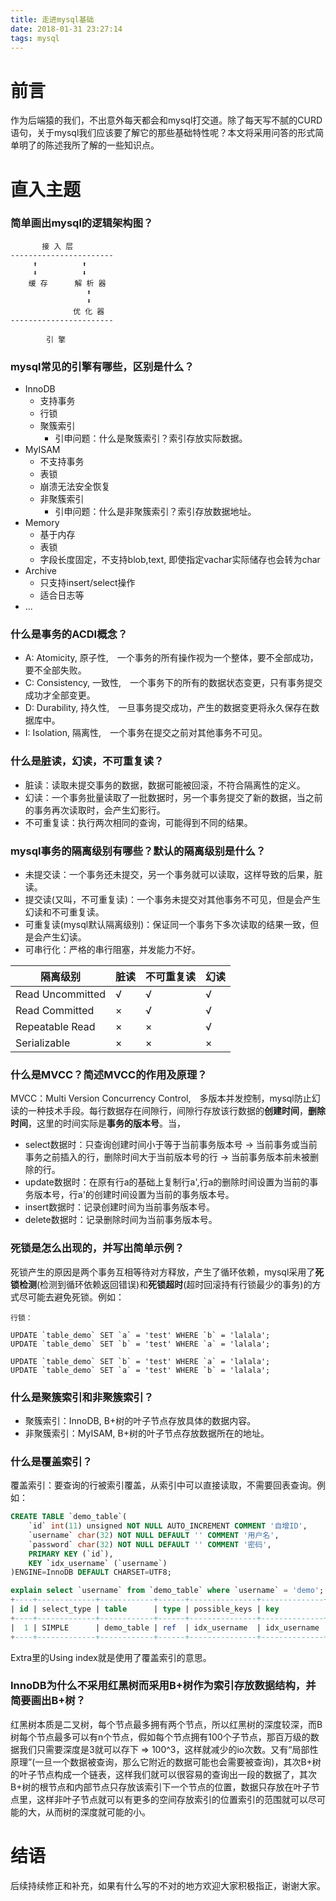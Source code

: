 ```yaml
---
title: 走进mysql基础
date: 2018-01-31 23:27:14
tags: mysql
---
```


# 前言

作为后端猿的我们，不出意外每天都会和mysql打交道。除了每天写不腻的CURD语句，关于mysql我们应该要了解它的那些基础特性呢？本文将采用问答的形式简单明了的陈述我所了解的一些知识点。

# 直入主题

### 简单画出mysql的逻辑架构图？

```
       接 入 层
-----------------------
     ⬆          ⬆      
     ⬇          ⬇    
    缓 存      解 析 器
                 ⬆      
                 ⬇
              优 化 器 
-----------------------

        引 擎

```

### mysql常见的引擎有哪些，区别是什么？

- InnoDB
    + 支持事务
    + 行锁
    + 聚簇索引
        * 引申问题：什么是聚簇索引？索引存放实际数据。
- MyISAM
    + 不支持事务
    + 表锁
    + 崩溃无法安全恢复
    + 非聚簇索引
        * 引申问题：什么是非聚簇索引？索引存放数据地址。
- Memory
    + 基于内存
    + 表锁
    + 字段长度固定，不支持blob,text, 即使指定vachar实际储存也会转为char
- Archive
    + 只支持insert/select操作
    + 适合日志等
- ...

### 什么是事务的ACDI概念？

- A: Atomicity, 原子性,　一个事务的所有操作视为一个整体，要不全部成功，要不全部失败。
- C: Consistency, 一致性,　一个事务下的所有的数据状态变更，只有事务提交成功才全部变更。
- D: Durability, 持久性,　一旦事务提交成功，产生的数据变更将永久保存在数据库中。
- I: Isolation, 隔离性,　一个事务在提交之前对其他事务不可见。

### 什么是脏读，幻读，不可重复读？

- 脏读：读取未提交事务的数据，数据可能被回滚，不符合隔离性的定义。
- 幻读：一个事务批量读取了一批数据时，另一个事务提交了新的数据，当之前的事务再次读取时，会产生幻影行。
- 不可重复读：执行两次相同的查询，可能得到不同的结果。

### mysql事务的隔离级别有哪些？默认的隔离级别是什么？

- 未提交读：一个事务还未提交，另一个事务就可以读取，这样导致的后果，脏读。
- 提交读(又叫，不可重复读)：一个事务未提交对其他事务不可见，但是会产生幻读和不可重复读。
- 可重复读(mysql默认隔离级别)：保证同一个事务下多次读取的结果一致，但是会产生幻读。
- 可串行化：严格的串行阻塞，并发能力不好。

| 隔离级别 | 脏读 | 不可重复读 | 幻读 |
| --- | --- | --- | --- |
| Read Uncommitted | √ | √  | √ |
| Read Committed | × | √ | √ |
| Repeatable Read | × | × | √ |
| Serializable | × | × | × |

### 什么是MVCC？简述MVCC的作用及原理？

MVCC：Multi Version Concurrency Control,　多版本并发控制，mysql防止幻读的一种技术手段。每行数据存在间隙行，间隙行存放该行数据的**创建时间**，**删除时间**，这里的时间实际是**事务的版本号**。当，

- select数据时：只查询创建时间小于等于当前事务版本号 -> 当前事务或当前事务之前插入的行，删除时间大于当前版本号的行 -> 当前事务版本前未被删除的行。
- update数据时：在原有行a的基础上复制行a',行a的删除时间设置为当前的事务版本号，行a'的创建时间设置为当前的事务版本号。
- insert数据时：记录创建时间为当前事务版本号。
- delete数据时：记录删除时间为当前事务版本号。

### 死锁是怎么出现的，并写出简单示例？

死锁产生的原因是两个事务互相等待对方释放，产生了循环依赖，mysql采用了**死锁检测**(检测到循环依赖返回错误)和**死锁超时**(超时回滚持有行锁最少的事务)的方式尽可能去避免死锁。例如：

```
行锁：

UPDATE `table_demo` SET `a` = 'test' WHERE `b` = 'lalala';
UPDATE `table_demo` SET `b` = 'test' WHERE `a` = 'lalala';

UPDATE `table_demo` SET `b` = 'test' WHERE `a` = 'lalala';
UPDATE `table_demo` SET `a` = 'test' WHERE `b` = 'lalala';
```

### 什么是聚簇索引和非聚簇索引？

- 聚簇索引：InnoDB, B+树的叶子节点存放具体的数据内容。
- 非聚簇索引：MyISAM, B+树的叶子节点存放数据所在的地址。

### 什么是覆盖索引？

覆盖索引：要查询的行被索引覆盖，从索引中可以直接读取，不需要回表查询。例如：

```sql
CREATE TABLE `demo_table`(
    `id` int(11) unsigned NOT NULL AUTO_INCREMENT COMMENT '自增ID',
    `username` char(32) NOT NULL DEFAULT '' COMMENT '用户名',
    `password` char(32) NOT NULL DEFAULT '' COMMENT '密码',
    PRIMARY KEY (`id`),
    KEY `idx_username` (`username`)
)ENGINE=InnoDB DEFAULT CHARSET=UTF8;

```

```sql
explain select `username` from `demo_table` where `username` = 'demo';
+----+-------------+------------+------+---------------+--------------+---------+-------+------+--------------------------+
| id | select_type | table      | type | possible_keys | key          | key_len | ref   | rows | Extra                    |
+----+-------------+------------+------+---------------+--------------+---------+-------+------+--------------------------+
|  1 | SIMPLE      | demo_table | ref  | idx_username  | idx_username | 96      | const |    1 | Using where; Using index |
+----+-------------+------------+------+---------------+--------------+---------+-------+------+--------------------------+
```
Extra里的Using index就是使用了覆盖索引的意思。


### InnoDB为什么不采用红黑树而采用B+树作为索引存放数据结构，并简要画出B+树？

红黑树本质是二叉树，每个节点最多拥有两个节点，所以红黑树的深度较深，而B树每个节点最多可以有n个节点，假如每个节点拥有100个子节点，那百万级的数据我们只需要深度是3就可以存下 => 100^3，这样就减少的io次数。又有“局部性原理”(一旦一个数据被查询，那么它附近的数据可能也会需要被查询)，其次B+树的叶子节点构成一个链表，这样我们就可以很容易的查询出一段的数据了，其次B+树的根节点和内部节点只存放该索引下一个节点的位置，数据只存放在叶子节点里，这样非叶子节点就可以有更多的空间存放索引的位置索引的范围就可以尽可能的大，从而树的深度就可能的小。

# 结语

后续持续修正和补充，如果有什么写的不对的地方欢迎大家积极指正，谢谢大家。
